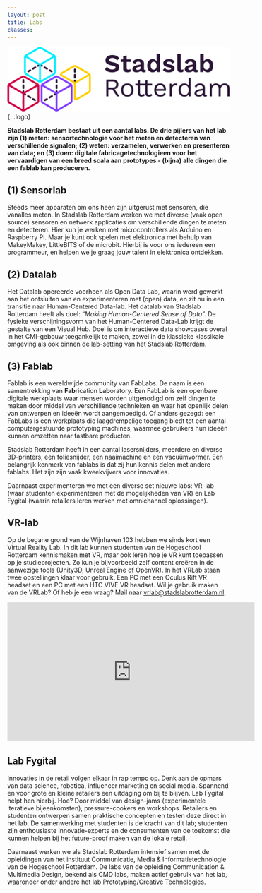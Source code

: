```yaml
---
layout: post
title: Labs
classes: 
---
```


![alt text](../assets/svg/logo.svg "Stadslab"){: .logo}

**Stadslab Rotterdam bestaat uit een aantal labs. De drie pijlers van het lab zijn (1) meten: sensortechnologie voor het meten en detecteren van verschillende signalen; (2) weten: verzamelen, verwerken en presenteren van data; en (3) doen: digitale fabricagetechnologieen voor het vervaardigen van een breed scala aan prototypes - (bijna) alle dingen die een fablab kan produceren.**


## (1) Sensorlab
Steeds meer apparaten om ons heen zijn uitgerust met sensoren, die vanalles meten. In Stadslab Rotterdam werken we met diverse (vaak open source) sensoren en netwerk applicaties om verschillende dingen te meten en detecteren. Hier kun je werken met microcontrollers als Arduino en Raspberry Pi. Maar je kunt ook spelen met elektronica met behulp van MakeyMakey, LittleBITS of de microbit. Hierbij is voor ons iedereen een programmeur, en helpen we je graag jouw talent in elektronica ontdekken.

## (2) Datalab
Het Datalab opereerde voorheen als Open Data Lab, waarin werd gewerkt aan het ontsluiten van en experimenteren met (open) data, en zit nu in een transitie naar Human-Centered Data-lab. Het datalab van Stadslab Rotterdam heeft als doel: “*Making Human-Centered Sense of Data*”. De fysieke verschijningsvorm van het Human-Centered Data-Lab krijgt de gestalte van een Visual Hub. Doel is om interactieve data showcases overal in het CMI-gebouw toegankelijk te maken, zowel in de klassieke klassikale omgeving als ook binnen de lab-setting van het Stadslab Rotterdam. 

## (3) Fablab
Fablab is een wereldwijde community van FabLabs. De naam is een samentrekking van **Fab**rication **Lab**oratory. Een FabLab is een openbare digitale werkplaats waar mensen worden uitgenodigd om zelf dingen te maken door middel van verschillende technieken en waar het openlijk delen van ontwerpen en ideeën wordt aangemoedigd. Of anders gezegd: een FabLabs is een werkplaats die laagdrempelige toegang biedt tot een aantal computergestuurde prototyping machines, waarmee gebruikers hun ideeën kunnen omzetten naar tastbare producten.

Stadslab Rotterdam heeft in een aantal lasersnijders, meerdere en diverse 3D-printers, een foliesnijder, een naaimachine en een vacuümvormer. Een belangrijk kenmerk van fablabs is dat zij hun kennis delen met andere fablabs. Het zijn zijn vaak kweekvijvers voor innovaties.

Daarnaast experimenteren we met een diverse set nieuwe labs: VR-lab (waar studenten experimenteren met de mogelijkheden van VR) en Lab Fygital (waarin retailers leren werken met omnichannel oplossingen).


## VR-lab
Op de begane grond van de Wijnhaven 103 hebben we sinds kort een Virtual Reality Lab. In dit lab kunnen studenten van de Hogeschool Rotterdam kennismaken met VR, maar ook leren hoe je VR kunt toepassen op je studieprojecten. Zo kun je bijvoorbeeld zelf content creëren in de aanwezige tools (Unity3D, Unreal Engine of OpenVR). In het VRLab staan twee opstellingen klaar voor gebruik. Een PC met een Oculus Rift VR headset en een PC met een HTC VIVE VR headset. Wil je gebruik maken van de VRLab? Of heb je een vraag? Mail naar [vrlab@stadslabrotterdam.nl](mailto:vrlab@stadslabrotterdam.nl).

<div class="videoContainer">
<div class="videoWrapper">
<iframe width="560" height="315" src="https://www.youtube.com/embed/X-82UwdKSoY" frameborder="0" allow="accelerometer; autoplay; encrypted-media; gyroscope; picture-in-picture" allowfullscreen></iframe>
</div>
</div>


## Lab Fygital
Innovaties in de retail volgen elkaar in rap tempo op. Denk aan de opmars van data science, robotica, influencer marketing en social media. Spannend en voor grote en kleine retailers een uitdaging om bij te blijven. Lab Fygital helpt hen hierbij.
Hoe? Door middel van design-jams (experimentele iteratieve bijeenkomsten), pressure-cookers en workshops. Retailers en studenten ontwerpen samen praktische concepten en testen deze direct in het lab.
De samenwerking met studenten is de kracht van dit lab; studenten zijn enthousiaste innovatie-experts en de consumenten van de toekomst die kunnen helpen bij het future-proof maken van de lokale retail.

Daarnaast werken we als Stadslab Rotterdam intensief samen met de opleidingen van het instituut Communicatie, Media & Informatietechnologie van de Hogeschool Rotterdam. De labs van de opleiding Communication & Multimedia Design, bekend als CMD labs, maken actief gebruik van het lab, waaronder onder andere het lab Prototyping/Creative Technologies.


